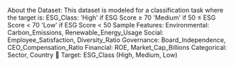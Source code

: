 About the Dataset:
This dataset is modeled for a classification task where the target is:
ESG_Class:
'High' if ESG Score ≥ 70
'Medium' if 50 ≤ ESG Score < 70
'Low' if ESG Score < 50
Sample Features:
Environmental: Carbon_Emissions, Renewable_Energy_Usage
Social: Employee_Satisfaction, Diversity_Ratio
Governance: Board_Independence, CEO_Compensation_Ratio
Financial: ROE, Market_Cap_Billions
Categorical: Sector, Country
🎯 Target: ESG_Class (High, Medium, Low)
